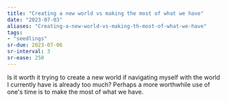 ```yaml
---
title: "Creating a new world vs making the most of what we have"
date: "2023-07-03"
aliases: "Creating-a-new-world-vs-making-th-most-of-what-we-have"
tags:
- "seedlings"
sr-due: 2023-07-06
sr-interval: 3
sr-ease: 250
---
```


Is it worth it trying to create a new world if navigating myself with the world I currently have is already too much? Perhaps a more worthwhile use of one's time is to make the most of what we have.